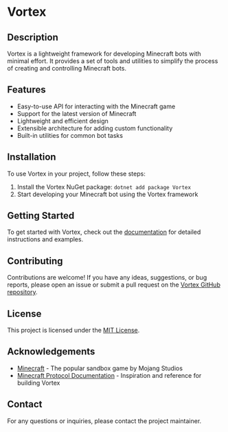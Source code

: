 # Vortex

## Description
Vortex is a lightweight framework for developing Minecraft bots with minimal effort. It provides a set of tools and utilities to simplify the process of creating and controlling Minecraft bots.

## Features
- Easy-to-use API for interacting with the Minecraft game
- Support for the latest version of Minecraft
- Lightweight and efficient design
- Extensible architecture for adding custom functionality
- Built-in utilities for common bot tasks

## Installation
To use Vortex in your project, follow these steps:

1. Install the Vortex NuGet package: `dotnet add package Vortex`
2. Start developing your Minecraft bot using the Vortex framework

## Getting Started
To get started with Vortex, check out the [documentation](https://github.com/Jan1902/vortex/wiki) for detailed instructions and examples.

## Contributing
Contributions are welcome! If you have any ideas, suggestions, or bug reports, please open an issue or submit a pull request on the [Vortex GitHub repository](https://github.com/Jan1902/vortex).

## License
This project is licensed under the [MIT License](LICENSE).

## Acknowledgements
- [Minecraft](https://www.minecraft.net/) - The popular sandbox game by Mojang Studios
- [Minecraft Protocol Documentation](https://wiki.vg/Protocol/) - Inspiration and reference for building Vortex

## Contact
For any questions or inquiries, please contact the project maintainer.
